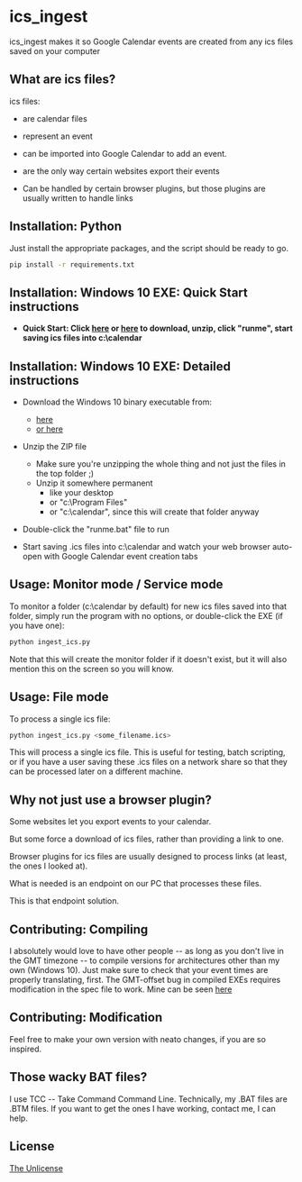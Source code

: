 # ics_ingest

ics_ingest makes it so Google Calendar events are created from any ics files saved on your computer

## What are ics files?

ics files: 

* are calendar files 

* represent an event

* can be imported into Google Calendar to add an event.

* are the only way certain websites export their events

* Can be handled by certain browser plugins, but those plugins are usually written to handle links


## Installation: Python

Just install the appropriate packages, and the script should be ready to go.

```bash
pip install -r requirements.txt
```

 ## Installation: Windows 10 EXE: Quick Start instructions

* **Quick Start: Click [here](http://github.com/ClioCJS/ingest_ics/raw/main/ingest_ics-windows10-10.0-x64.zip) or [here](http://github.com/ClaireCJS/ingest_ics/raw/main/ingest_ics-windows10-10.0-x64.zip) to download, unzip, click "runme", start saving ics files into c:\calendar**

 ## Installation: Windows 10 EXE: Detailed instructions

* Download the Windows 10 binary executable from:
    * [here](http://github.com/ClioCJS/ingest_ics/raw/main/ingest_ics-windows10-10.0-x64.zip)
    * [or here](http://github.com/ClaireCJS/ingest_ics/raw/main/ingest_ics-windows10-10.0-x64.zip)

* Unzip the ZIP file
    * Make sure you're unzipping the whole thing and not just the files in the top folder ;)
    * Unzip it somewhere permanent
        * like your desktop
        * or "c:\Program Files"
        * or "c:\calendar", since this will create that folder anyway

* Double-click the "runme.bat" file to run 

* Start saving .ics files into c:\calendar and watch your web browser auto-open with Google Calendar event creation tabs

## Usage: Monitor mode / Service mode

To monitor a folder (c:\calendar by default) for new ics files saved into that folder, simply run the program with no options, or double-click the EXE (if you have one):

```python
python ingest_ics.py
```

Note that this will create the monitor folder if it doesn't exist, but it will also mention this on the screen so you will know.


## Usage: File mode

To process a single ics file:

```python
python ingest_ics.py <some_filename.ics>
```

This will process a single ics file.  This is useful for testing, batch scripting, or if you have a user saving these .ics files on a network share so that they can be processed later on a different machine.

## Why not just use a browser plugin?

Some websites let you export events to your calendar.

But some force a download of ics files, rather than providing a link to one. 

Browser plugins for ics files are usually designed to process links (at least, the ones I looked at).

What is needed is an endpoint on our PC that processes these files. 

This is that endpoint solution.

## Contributing: Compiling

I absolutely would love to have other people -- as long as you don't live in the GMT timezone -- to compile versions for architectures other than my own (Windows 10). Just make sure to check that your event times are properly translating, first.  The GMT-offset bug in compiled EXEs requires modification in the spec file to work.  Mine can be seen [here](https://github.com/ClioCJS/ingest_ics/blob/main/ingest_ics.spec)

## Contributing: Modification

Feel free to make your own version with neato changes, if you are so inspired.

## Those wacky BAT files?

I use TCC -- Take Command Command Line.
Technically, my .BAT files are .BTM files.
If you want to get the ones I have working, contact me, I can help.

## License

[The Unlicense](https://choosealicense.com/licenses/unlicense/)

